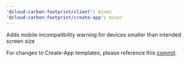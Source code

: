 ```yaml
---
'@cloud-carbon-footprint/client': minor
'@cloud-carbon-footprint/create-app': minor
---
```


Adds mobile incompatibility warning for devices smaller than intended screen size

For changes to Create-App templates, please reference this [commit](https://github.com/cloud-carbon-footprint/cloud-carbon-footprint/commit/42769e1ba6f273807bc9053adc98dae2df967a09). 